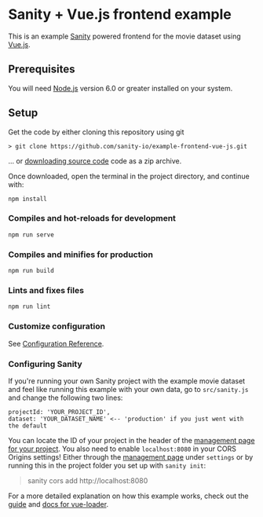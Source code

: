 Sanity + Vue.js frontend example
===

This is an example [Sanity](https://www.sanity.io) powered frontend for the movie dataset using [Vue.js](https://vuejs.org/).

## Prerequisites
You will need [Node.js](https://nodejs.org) version 6.0 or greater installed on your system.

## Setup

Get the code by either cloning this repository using git

    > git clone https://github.com/sanity-io/example-frontend-vue-js.git

... or [downloading source code](https://github.com/sanity-io/example-frontend-vue-js/archive/master.zip) code as a zip archive.

Once downloaded, open the terminal in the project directory, and continue with:

```
npm install
```

### Compiles and hot-reloads for development
```
npm run serve
```

### Compiles and minifies for production
```
npm run build
```

### Lints and fixes files
```
npm run lint
```

### Customize configuration
See [Configuration Reference](https://cli.vuejs.org/config/).

### Configuring Sanity
If you're running your own Sanity project with the example movie dataset and feel like running this example with your own data, go to `src/sanity.js` and change the following two lines:

```
projectId: 'YOUR_PROJECT_ID',
dataset: 'YOUR_DATASET_NAME' <-- 'production' if you just went with the default
```

You can locate the ID of your project in the header of the [management page for your project](https://manage.sanity.io/).
You also need to enable `localhost:8080` in your CORS Origins settings! Either through the [management page](https://manage.sanity.io/) under `settings` or by running this in the project folder you set up with `sanity init`:

  > sanity cors add http://localhost:8080

For a more detailed explanation on how this example works, check out the [guide](http://vuejs-templates.github.io/webpack/) and [docs for vue-loader](http://vuejs.github.io/vue-loader).
